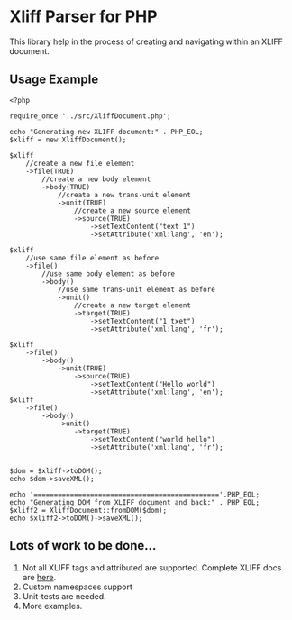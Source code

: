 # Xliff Parser for PHP #

This library help in the process of creating and navigating within an XLIFF document.

## Usage Example ##

	<?php

	require_once '../src/XliffDocument.php';

	echo "Generating new XLIFF document:" . PHP_EOL;
	$xliff = new XliffDocument();

	$xliff
		//create a new file element
		->file(TRUE)
			//create a new body element
			->body(TRUE)
				//create a new trans-unit element
				->unit(TRUE)
					//create a new source element
					->source(TRUE)
						->setTextContent("text 1")
						->setAttribute('xml:lang', 'en');

	$xliff
		//use same file element as before
		->file()
			//use same body element as before
			->body()
				//use same trans-unit element as before
				->unit()
					//create a new target element
					->target(TRUE)
						->setTextContent("1 txet")
						->setAttribute('xml:lang', 'fr');

	$xliff
		->file()
			->body()
				->unit(TRUE)
					->source(TRUE)
						->setTextContent("Hello world")
						->setAttribute('xml:lang', 'en');
	$xliff
		->file()
			->body()
				->unit()
					->target(TRUE)
						->setTextContent("world hello")
						->setAttribute('xml:lang', 'fr');


	$dom = $xliff->toDOM();
	echo $dom->saveXML();

	echo '=============================================='.PHP_EOL;
	echo "Generating DOM from XLIFF document and back:" . PHP_EOL;
	$xliff2 = XliffDocument::fromDOM($dom);
	echo $xliff2->toDOM()->saveXML();
	
## Lots of work to be done... ##

1. Not all XLIFF tags and attributed are supported. Complete XLIFF docs are [here](http://docs.oasis-open.org/xliff/xliff-core/xliff-core.html).
2. Custom namespaces support
3. Unit-tests are needed.
4. More examples.

 